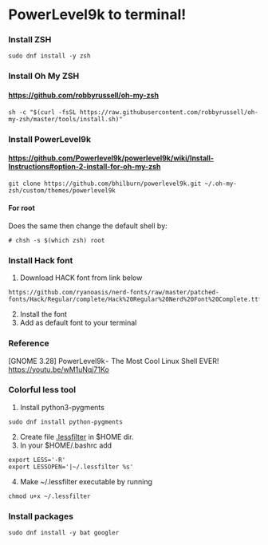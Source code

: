 # PowerLevel9k to terminal!
### Install ZSH
~~~
sudo dnf install -y zsh
~~~

### Install Oh My ZSH
#### https://github.com/robbyrussell/oh-my-zsh
~~~
sh -c "$(curl -fsSL https://raw.githubusercontent.com/robbyrussell/oh-my-zsh/master/tools/install.sh)"
~~~
### Install PowerLevel9k
#### https://github.com/Powerlevel9k/powerlevel9k/wiki/Install-Instructions#option-2-install-for-oh-my-zsh
~~~
git clone https://github.com/bhilburn/powerlevel9k.git ~/.oh-my-zsh/custom/themes/powerlevel9k
~~~
#### For root
Does the same then change the default shell by:
~~~
# chsh -s $(which zsh) root
~~~
### Install Hack font
1. Download HACK font from link below
~~~
https://github.com/ryanoasis/nerd-fonts/raw/master/patched-fonts/Hack/Regular/complete/Hack%20Regular%20Nerd%20Font%20Complete.ttf
~~~

2. Install the font
3. Add as default font to your terminal

### Reference
[GNOME 3.28] PowerLevel9k -  The Most Cool Linux Shell EVER!
https://youtu.be/wM1uNqj71Ko

### Colorful less tool

1. Install python3-pygments
~~~
sudo dnf install python-pygments
~~~ 
2. Create file [.lessfilter](https://raw.githubusercontent.com/ehvs/vim_bash_settings/master/.lessfilter) in $HOME dir.
3. In your $HOME/.bashrc add
~~~
export LESS='-R'
export LESSOPEN='|~/.lessfilter %s'
~~~ 
4. Make ~/.lessfilter executable by running
~~~ 
chmod u+x ~/.lessfilter
~~~ 

### Install packages

~~~
sudo dnf install -y bat googler
~~~
